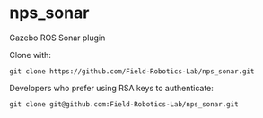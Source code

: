 # nps_sonar
Gazebo ROS Sonar plugin

Clone with:

    git clone https://github.com/Field-Robotics-Lab/nps_sonar.git

Developers who prefer using RSA keys to authenticate:

    git clone git@github.com:Field-Robotics-Lab/nps_sonar.git

